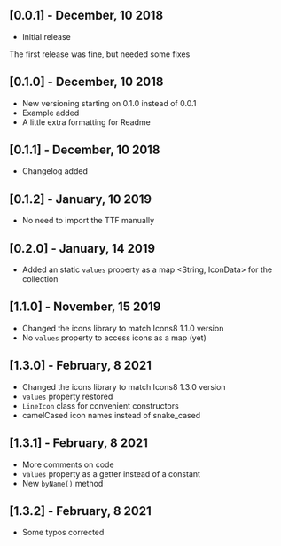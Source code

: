 ## [0.0.1] - December, 10 2018

* Initial release

The first release was fine, but needed some fixes

## [0.1.0] - December, 10 2018

* New versioning starting on 0.1.0 instead of 0.0.1
* Example added
* A little extra formatting for Readme

## [0.1.1] - December, 10 2018

* Changelog added

## [0.1.2] - January, 10 2019

* No need to import the TTF manually

## [0.2.0] - January, 14 2019

* Added an static `values` property as a map <String, IconData> for the collection

## [1.1.0] - November, 15 2019

* Changed the icons library to match Icons8 1.1.0 version
* No `values` property to access icons as a map (yet)

## [1.3.0] - February, 8 2021

* Changed the icons library to match Icons8 1.3.0 version
* `values` property restored
* `LineIcon` class for convenient constructors
* camelCased icon names instead of snake_cased

## [1.3.1] - February, 8 2021

* More comments on code
* `values` property as a getter instead of a constant
* New `byName()` method 

## [1.3.2] - February, 8 2021

* Some typos corrected
